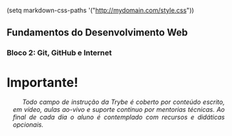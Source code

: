 (setq markdown-css-paths '("http://mydomain.com/style.css"))

<link type="text/css" media="all" rel="stylesheet" href="https://raw.githubusercontent.com/silvainvic/Trybe/main/_css/markdown.css">

## Fundamentos do Desenvolvimento Web

### Bloco 2: Git, GitHub e Internet

<div class="warning">
<h1>Importante!</h1>
<p style="margin: 0 1em; text-align: justify; text-indent: 1.5em; font-style: italic;">
Todo campo de instrução da Trybe é coberto por conteúdo escrito, em vídeo, aulas ao-vivo e suporte continuo por mentorias técnicas. Ao final de cada dia o aluno é contemplado com recursos e didáticas opcionais.
</p>
</div>
